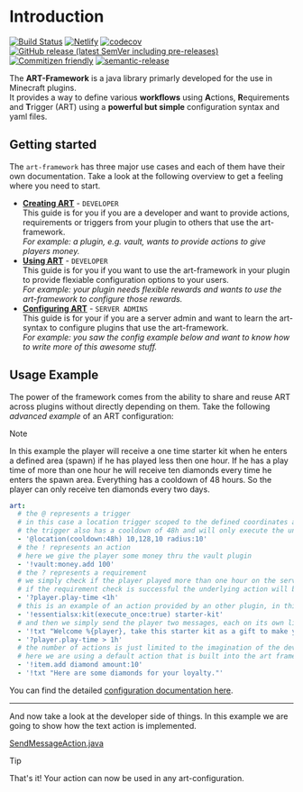 # Introduction

[![Build Status](https://github.com/art-framework/art-core/workflows/Build/badge.svg)](../../actions?query=workflow%3ABuild)
[![Netlify](https://img.shields.io/netlify/dae1bdab-7c51-4172-97ab-f8fdd8f0612e?label=docs)](https://docs.art-framework.io)
[![codecov](https://codecov.io/gh/art-framework/core/branch/master/graph/badge.svg?token=Ex9gV4AfK8)](https://codecov.io/gh/art-framework/core)
[![GitHub release (latest SemVer including pre-releases)](https://img.shields.io/github/v/release/art-framework/art-core?include_prereleases&label=release)](../../releases)
[![Commitizen friendly](https://img.shields.io/badge/commitizen-friendly-brightgreen.svg)](http://commitizen.github.io/cz-cli/)
[![semantic-release](https://img.shields.io/badge/%20%20%F0%9F%93%A6%F0%9F%9A%80-semantic--release-e10079.svg)](https://github.com/semantic-release/semantic-release)

The **ART-Framework** is a java library primarly developed for the use in Minecraft plugins.  
It provides a way to define various **workflows** using **A**ctions, **R**equirements and **T**rigger (ART) using a **powerful but simple** configuration syntax and yaml files.

## Getting started

The `art-framework` has three major use cases and each of them have their own documentation. Take a look at the following overview to get a feeling where you need to start.

* **[Creating ART](/developer#your-first-action)** - `DEVELOPER`  
  This guide is for you if you are a developer and want to provide actions, requirements or triggers from your plugin to others that use the art-framework.  
  *For example: a plugin, e.g. vault, wants to provide actions to give players money.*
* **[Using ART](/developer#using-art)** - `DEVELOPER`  
  This guide is for you if you want to use the art-framework in your plugin to provide flexiable configuration options to your users.  
  *For example: your plugin needs flexible rewards and wants to use the art-framework to configure those rewards.*
* **[Configuring ART](/configuration)** - `SERVER ADMINS`  
  This guide is for your if you are a server admin and want to learn the art-syntax to configure plugins that use the art-framework.  
  *For example: you saw the config example below and want to know how to write more of this awesome stuff.*

## Usage Example

The power of the framework comes from the ability to share and reuse ART across plugins without directly depending on them. Take the following *advanced example* of an ART configuration:

> [!NOTE]
> In this example the player will receive a one time starter kit when he enters a defined area (spawn) if he has played less then one hour. If he has a play time of more than one hour he will receive ten diamonds every time he enters the spawn area. Everything has a cooldown of 48 hours. So the player can only receive ten diamonds every two days.

```yaml
art:
  # the @ represents a trigger
  # in this case a location trigger scoped to the defined coordinates and a radius of 10
  # the trigger also has a cooldown of 48h and will only execute the underlying actions every 48h
  - '@location(cooldown:48h) 10,128,10 radius:10'
  # the ! represents an action
  # here we give the player some money thru the vault plugin
  - '!vault:money.add 100'
  # the ? represents a requirement
  # we simply check if the player played more than one hour on the server
  # if the requirement check is successful the underlying action will be executed
  - '?player.play-time <1h'
  # this is an example of an action provided by an other plugin, in this case essentialsx
  - '!essentialsx:kit(execute_once:true) starter-kit'
  # and then we simply send the player two messages, each on its own line
  - '!txt "Welcome %{player}, take this starter kit as a gift to make your journey easier on our server.", "You can also come back in two days to receive some other goodies we have in store for you :)"'
  - '?player.play-time > 1h'
  # the number of actions is just limited to the imagination of the developers and plugin owners that provide those actions
  # here we are using a default action that is built into the art framework bukkit implementation
  - '!item.add diamond amount:10'
  - '!txt "Here are some diamonds for your loyalty."'
```

You can find the detailed [configuration documentation here](configuration).

---

And now take a look at the developer side of things. In this example we are going to show how the text action is implemented.

[SendMessageAction.java](https://raw.githubusercontent.com/art-framework/art-bukkit/master/src/main/java/io/artframework/bukkit/actions/SendMessageAction.java ':include :fragment=demo')

> [!TIP]
> That's it! Your action can now be used in any art-configuration.
